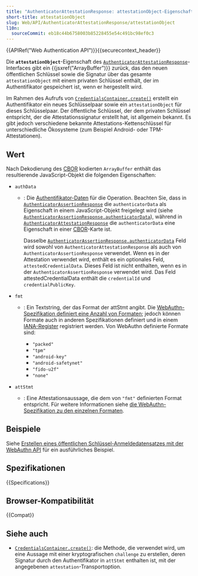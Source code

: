 ```yaml
---
title: "AuthenticatorAttestationResponse: attestationObject-Eigenschaft"
short-title: attestationObject
slug: Web/API/AuthenticatorAttestationResponse/attestationObject
l10n:
  sourceCommit: eb18c44b6758003b85228455e54c491bc98ef0c3
---
```


{{APIRef("Web Authentication API")}}{{securecontext_header}}

Die **`attestationObject`**-Eigenschaft des [`AuthenticatorAttestationResponse`](/de/docs/Web/API/AuthenticatorAttestationResponse)-Interfaces gibt ein {{jsxref("ArrayBuffer")}} zurück, das den neuen öffentlichen Schlüssel sowie die Signatur über das gesamte `attestationObject` mit einem privaten Schlüssel enthält, der im Authentifikator gespeichert ist, wenn er hergestellt wird.

Im Rahmen des Aufrufs von [`CredentialsContainer.create()`](/de/docs/Web/API/CredentialsContainer/create) erstellt ein Authentifikator ein neues Schlüsselpaar sowie ein `attestationObject` für dieses Schlüsselpaar. Der öffentliche Schlüssel, der dem privaten Schlüssel entspricht, der die Attestationssignatur erstellt hat, ist allgemein bekannt. Es gibt jedoch verschiedene bekannte Attestations-Kettenschlüssel für unterschiedliche Ökosysteme (zum Beispiel Android- oder TPM-Attestationen).

## Wert

Nach Dekodierung des [CBOR](https://datatracker.ietf.org/doc/html/rfc8949) kodierten `ArrayBuffer` enthält das resultierende JavaScript-Objekt die folgenden Eigenschaften:

- `authData`

  - : Die [Authentifikator-Daten](/de/docs/Web/API/Web_Authentication_API/Authenticator_data) für die Operation. Beachten Sie, dass in [`AuthenticatorAssertionResponse`](/de/docs/Web/API/AuthenticatorAssertionResponse) die `authenticatorData` als Eigenschaft in einem JavaScript-Objekt freigelegt wird (siehe [`AuthenticatorAssertionResponse.authenticatorData`](/de/docs/Web/API/AuthenticatorAssertionResponse/authenticatorData)), während in [`AuthenticatorAttestationResponse`](/de/docs/Web/API/AuthenticatorAttestationResponse) die `authenticatorData` eine Eigenschaft in einer [CBOR](https://datatracker.ietf.org/doc/html/rfc8949)-Karte ist.

    Dasselbe [`AuthenticatorAssertionResponse.authenticatorData`](/de/docs/Web/API/AuthenticatorAssertionResponse/authenticatorData) Feld wird sowohl von `AuthenticatorAttestationResponse` als auch von `AuthenticatorAssertionResponse` verwendet. Wenn es in der Attestation verwendet wird, enthält es ein optionales Feld, `attestedCredentialData`. Dieses Feld ist nicht enthalten, wenn es in der `AuthenticatorAssertionResponse` verwendet wird. Das Feld attestedCredentialData enthält die `credentialId` und `credentialPublicKey`.

- `fmt`

  - : Ein Textstring, der das Format der attStmt angibt. Die [WebAuthn-Spezifikation definiert eine Anzahl von Formaten](https://www.w3.org/TR/webauthn/#defined-attestation-formats); jedoch können Formate auch in anderen Spezifikationen definiert und in einem [IANA-Register](https://www.w3.org/TR/webauthn/#sctn-att-fmt-reg) registriert werden. Von WebAuthn definierte Formate sind:

    - `"packed"`
    - `"tpm"`
    - `"android-key"`
    - `"android-safetynet"`
    - `"fido-u2f"`
    - `"none"`

- `attStmt`
  - : Eine Attestationsaussage, die dem von `"fmt"` definierten Format entspricht.
    Für weitere Informationen siehe [die WebAuthn-Spezifikation zu den einzelnen Formaten](https://www.w3.org/TR/webauthn/#defined-attestation-formats).

## Beispiele

Siehe [Erstellen eines öffentlichen Schlüssel-Anmeldedatensatzes mit der WebAuthn API](/de/docs/Web/API/CredentialsContainer/create#creating_a_public_key_credential_using_the_webauthn_api) für ein ausführliches Beispiel.

## Spezifikationen

{{Specifications}}

## Browser-Kompatibilität

{{Compat}}

## Siehe auch

- [`CredentialsContainer.create()`](/de/docs/Web/API/CredentialsContainer/create): die Methode, die verwendet wird, um eine Aussage mit einer kryptografischen `challenge` zu erstellen, deren Signatur durch den Authentifikator in `attStmt` enthalten ist, mit der angegebenen `attestation`-Transportoption.
